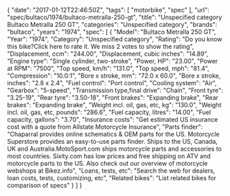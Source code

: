 {
    "date": "2017-01-12T22:46:50Z",
    "tags": [
        "motorbike",
        "spec"
    ],
    "url": "spec\/bultaco\/1974\/bultaco-metralla-250-gt",
    "title": "Unspecified category Bultaco Metralla 250 GT",
    "categories": "Unspecified category",
    "brands": "bultaco",
    "years": "1974",
    "spec": [
        {
            "Model": "Bultaco Metralla 250 GT",
            "Year": "1974",
            "Category": "Unspecified category",
            "Rating": "Do you know this bike?Click here to rate it. We miss 2 votes to show the rating",
            "Displacement, ccm": "244.00",
            "Displacement, cubic inches": "14.89",
            "Engine type": "Single cylinder, two-stroke",
            "Power, HP": "23.00",
            "Power at RPM": "7500",
            "Top speed, km\/h": "131.0",
            "Top speed, mph": "81.4",
            "Compression": "10.0:1",
            "Bore x stroke, mm": "72.0 x 60.0",
            "Bore x stroke, inches": "2.8 x 2.4",
            "Fuel control": "Port control",
            "Cooling system": "Air",
            "Gearbox": "5-speed",
            "Transmission type,final drive": "Chain",
            "Front tyre": "3.25-19",
            "Rear tyre": "3.50-18",
            "Front brakes": "Expanding brake",
            "Rear brakes": "Expanding brake",
            "Weight incl. oil, gas, etc, kg": "130.0",
            "Weight incl. oil, gas, etc, pounds": "286.6",
            "Fuel capacity, litres": "14.00",
            "Fuel capacity, gallons": "3.70",
            "Insurance costs": "Get estimated US insurance cost with a quote from Allstate Motorcycle Insurance",
            "Parts finder": "Chaparral provides online schematics & OEM parts for the US.   Motorcycle Superstore provides an easy-to-use parts finder. Ships to the US, Canada, UK and Australia.MotoSport.com ships motorcycle parts and accessories to most countries.    Sixity.com has low prices and free shipping on ATV and motorcycle parts to the US. Also check out our overview of motorcycle webshops at Bikez.info",
            "Loans, tests, etc": "Search the web for dealers, loan costs, tests, customizing, etc",
            "Related bikes": "List related bikes for comparison of specs"
        }
    ]
}